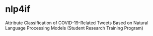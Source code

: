# nlp4if
Attribute Classification of COVID-19-Related Tweets Based on Natural Language Processing Models (Student Research Training Program)
